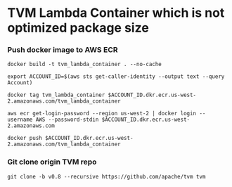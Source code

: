 # TVM Lambda Container which is not optimized package size
### Push docker image to AWS ECR
```
docker build -t tvm_lambda_container . --no-cache

export ACCOUNT_ID=$(aws sts get-caller-identity --output text --query Account)

docker tag tvm_lambda_container $ACCOUNT_ID.dkr.ecr.us-west-2.amazonaws.com/tvm_lambda_container

aws ecr get-login-password --region us-west-2 | docker login --username AWS --password-stdin $ACCOUNT_ID.dkr.ecr.us-west-2.amazonaws.com

docker push $ACCOUNT_ID.dkr.ecr.us-west-2.amazonaws.com/tvm_lambda_container
```

### Git clone origin TVM repo
```
git clone -b v0.8 --recursive https://github.com/apache/tvm tvm
```
